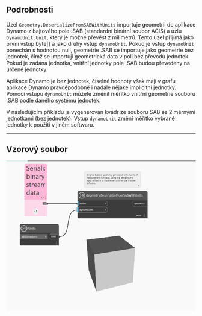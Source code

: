 ## Podrobnosti
Uzel `Geometry.DeserializeFromSABWithUnits` importuje geometrii do aplikace Dynamo z bajtového pole .SAB (standardní binární soubor ACIS) a uzlu `DynamoUnit.Unit`, který je možné převést z milimetrů. Tento uzel přijímá jako první vstup byte[] a jako druhý vstup `dynamoUnit`. Pokud je vstup `dynamoUnit` ponechán s hodnotou null, geometrie .SAB se importuje jako geometrie bez jednotek, čímž se importují geometrická data v poli bez převodu jednotek. Pokud je zadána jednotka, vnitřní jednotky pole .SAB budou převedeny na určené jednotky.

Aplikace Dynamo je bez jednotek, číselné hodnoty však mají v grafu aplikace Dynamo pravděpodobně i nadále nějaké implicitní jednotky. Pomocí vstupu `dynamoUnit` můžete změnit měřítko vnitřní geometrie souboru .SAB podle daného systému jednotek.

V následujícím příkladu je vygenerován kvádr ze souboru SAB se 2 měrnými jednotkami (bez jednotek). Vstup `dynamoUnit` změní měřítko vybrané jednotky k použití v jiném softwaru.

___
## Vzorový soubor

![Geometry.DeserializeFromSABWithUnits](./GeometryUI.DeserializeFromSABWithUnits_img.jpg)

